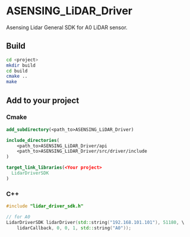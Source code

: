 # ASENSING_LiDAR_Driver

Asensing Lidar General SDK for A0 LiDAR sensor.

## Build

```bash
cd <project>
mkdir build
cd build
cmake ..
make
```
## Add to your project
### Cmake

```cmake
add_subdirectory(<path_to>ASENSING_LiDAR_Driver)

include_directories(
	<path_to>ASENSING_LiDAR_Driver/api
	<path_to>ASENSING_LiDAR_Driver/src/driver/include
)

target_link_libraries(<Your project>
  LidarDriverSDK
)
```
### C++

```cpp
#include "lidar_driver_sdk.h"

// for A0
LidarDriverSDK lidarDriver(std::string("192.168.101.101"), 51180, \
    lidarCallback, 0, 0, 1, std::string("A0"));
```
